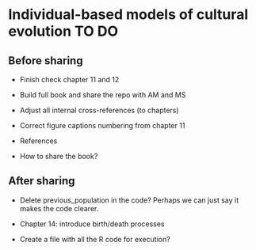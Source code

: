 # Individual-based models of cultural evolution TO DO

## Before sharing 

* Finish check chapter 11 and 12

* Build full book and share the repo with AM and MS

* Adjust all internal cross-references (to chapters)

* Correct figure captions numbering from chapter 11

* References

* How to share the book?

## After sharing

* Delete previous_population in the code? Perhaps we can just say it makes the code clearer.

* Chapter 14: introduce birth/death processes

* Create a file with all the R code for execution?

